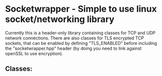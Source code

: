 Socketwrapper - Simple to use linux socket/networking library
===

Currently this is a header-only library containing classes for TCP and UDP
network connections. There are also classes for TLS encrypted TCP sockets, that
can be enabled by defining "TLS_ENABLED" before including the "socketwrapper.hpp" header (by doing you need to link against openSSL to use encryption).

Classes:
---

